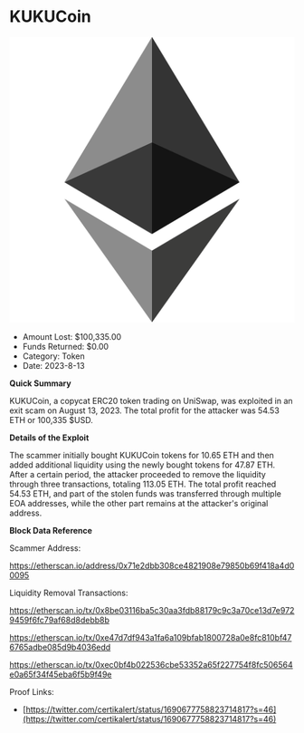 # KUKUCoin
![KUKUCoin](/rektimages/KUKUCoin-Rugpull.png)
- Amount Lost: $100,335.00
- Funds Returned: $0.00
- Category: Token
- Date: 2023-8-13

**Quick Summary**

KUKUCoin, a copycat ERC20 token trading on UniSwap, was exploited in an exit scam on August 13, 2023. The total profit for the attacker was 54.53 ETH or 100,335 $USD.

  


 **Details of the Exploit**

The scammer initially bought KUKUCoin tokens for 10.65 ETH and then added additional liquidity using the newly bought tokens for 47.87 ETH. After a certain period, the attacker proceeded to remove the liquidity through three transactions, totaling 113.05 ETH. The total profit reached 54.53 ETH, and part of the stolen funds was transferred through multiple EOA addresses, while the other part remains at the attacker's original address.

  


 **Block Data Reference**

Scammer Address:

https://etherscan.io/address/0x71e2dbb308ce4821908e79850b69f418a4d00095

  


Liquidity Removal Transactions:

https://etherscan.io/tx/0x8be03116ba5c30aa3fdb88179c9c3a70ce13d7e9729459f6fc79af68d8debb8b

https://etherscan.io/tx/0xe47d7df943a1fa6a109bfab1800728a0e8fc810bf476765adbe085d9b4036edd

https://etherscan.io/tx/0xec0bf4b022536cbe53352a65f227754f8fc506564e0a65f34f45eba6f5b9f49e


Proof Links:
- [https://twitter.com/certikalert/status/1690677758823714817?s=46](https://twitter.com/certikalert/status/1690677758823714817?s=46)


